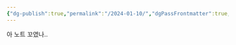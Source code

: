 ```yaml
---
{"dg-publish":true,"permalink":"/2024-01-10/","dgPassFrontmatter":true,"noteIcon":""}
---
```





아 노트 꼬였나..
